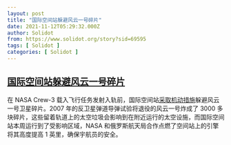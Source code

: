 ```yaml
---
layout: post
title: "国际空间站躲避风云一号碎片"
date: 2021-11-12T05:29:32.000Z
author: Solidot
from: https://www.solidot.org/story?sid=69595
tags: [ Solidot ]
categories: [ Solidot ]
---
```

<!--1636694972000-->
[国际空间站躲避风云一号碎片](https://www.solidot.org/story?sid=69595)
------

<div>
在 NASA Crew-3 载入飞行任务发射入轨前，国际空间站<a href="https://www.nytimes.com/2021/11/10/science/china-debris-space-station.html" target="_blank">采取机动措施</a>躲避风云一号卫星碎片。2007 年的反卫星弹道导弹试验将退役的风云一号炸成了 3000 多块碎片，这些留着轨道上的太空垃圾会影响到在附近运行的太空设施，而国际空间站本周运行到了受影响区域，NASA 和俄罗斯航天局合作点燃了空间站上的引擎将其高度提高 1 英里，确保宇航员的安全。
</div>
